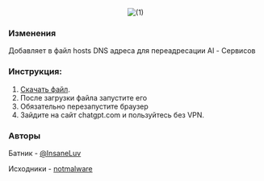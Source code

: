 <div align="center">

![(1)](https://github.com/user-attachments/assets/041054c6-d8b6-4a38-bcef-2914c22f9a8b)

</div>

### Изменения

Добавляет в файл hosts DNS адреса для переадресации AI - Сервисов

### Инструкция:
1. [Скачать файл](https://github.com/InsaneLuv/ChatGPT-no-restrictions/releases/download/main/run.bat).
2. После загрузки файла запустите его
3. Обязательно перезапустите браузер
4. Зайдите на сайт chatgpt.com и пользуйтесь без VPN.


### Авторы
Батник - [@InsaneLuv](https://github.com/InsaneLuv)

Исходники - [notmalware](https://t.me/immalware)
